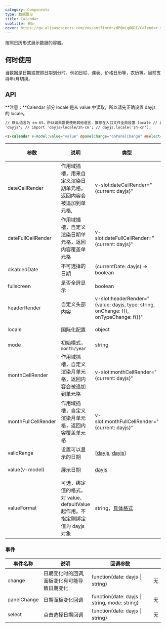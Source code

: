 ```yaml
---
category: Components
type: 数据展示
title: Calendar
subtitle: 日历
cover: https://gw.alipayobjects.com/zos/antfincdn/dPQmLq08DI/Calendar.svg
---
```


按照日历形式展示数据的容器。

## 何时使用

当数据是日期或按照日期划分时，例如日程、课表、价格日历等，农历等。目前支持年/月切换。

## API

**注意：**Calendar 部分 locale 是从 value 中读取，所以请先正确设置 dayjs 的 locale。

```html
// 默认语言为 en-US，所以如果需要使用其他语言，推荐在入口文件全局设置 locale // import dayjs from
'dayjs'; // import 'dayjs/locale/zh-cn'; // dayjs.locale('zh-cn');

<z-calendar v-model:value="value" @panelChange="onPanelChange" @select="onSelect"></z-calendar>
```

| 参数 | 说明 | 类型 | 默认值 | 版本 |
| --- | --- | --- | --- | --- |
| dateCellRender | 作用域插槽，用来自定义渲染日期单元格，返回内容会被追加到单元格, | v-slot:dateCellRender="{current: dayjs}" | 无 |  |
| dateFullCellRender | 作用域插槽，自定义渲染日期单元格，返回内容覆盖单元格 | v-slot:dateFullCellRender="{current: dayjs}" | 无 |  |
| disabledDate | 不可选择的日期 | (currentDate: dayjs) => boolean | 无 |  |
| fullscreen | 是否全屏显示 | boolean | true |  |
| headerRender | 自定义头部内容 | v-slot:headerRender="{value: dayjs, type: string, onChange: f(), onTypeChange: f()}" | - |  |
| locale | 国际化配置 | object | [默认配置](https://github.com/vueComponent/ant-design-vue/blob/next/components/date-picker/locale/example.json) |  |
| mode | 初始模式，`month/year` | string | month |  |
| monthCellRender | 作用域插槽，自定义渲染月单元格，返回内容会被追加到单元格 | v-slot:monthCellRender="{current: dayjs}" | 无 |  |
| monthFullCellRender | 作用域插槽，自定义渲染月单元格，返回内容覆盖单元格 | v-slot:monthFullCellRender="{current: dayjs}" | 无 |  |
| validRange | 设置可以显示的日期 | \[[dayjs](https://day.js.org/), [dayjs](https://day.js.org/)] | 无 |  |
| value(v-model) | 展示日期 | [dayjs](https://day.js.org/) | 当前日期 |  |
| valueFormat | 可选，绑定值的格式，对 value、defaultValue 起作用。不指定则绑定值为 dayjs 对象 | string，[具体格式](https://day.js.org/docs/zh-CN/display/format) | - |  |

### 事件

| 事件名称 | 说明 | 回调参数 |  |
| --- | --- | --- | --- |
| change | 日期变化时的回调, 面板变化有可能导致日期变化 | function(date: dayjs \| string） | 无 |
| panelChange | 日期面板变化回调 | function(date: dayjs \| string, mode: string) | 无 |
| select | 点击选择日期回调 | function(date: dayjs \| string） | 无 |
